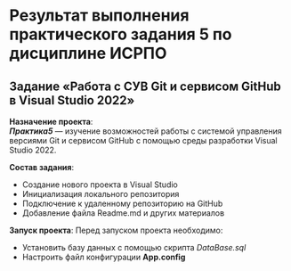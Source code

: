 # Результат выполнения практического задания 5 по дисциплине ИСРПО

## Задание «Работа с СУВ Git и сервисом GitHub в Visual Studio 2022»

**Назначение проекта**:  
***Практика5*** — изучение возможностей работы с системой управления версиями Git и сервисом GitHub с помощью среды разработки Visual Studio 2022.

**Состав задания**:
- Создание нового проекта в Visual Studio
- Инициализация локального репозитория
- Подключение к удаленному репозиторию на GitHub
- Добавление файла Readme.md и других материалов

**Запуск проекта**:
Перед запуском проекта необходимо:
- Установить базу данных с помощью скрипта *DataBase.sql*
- Настроить файл конфигурации **App.config**
